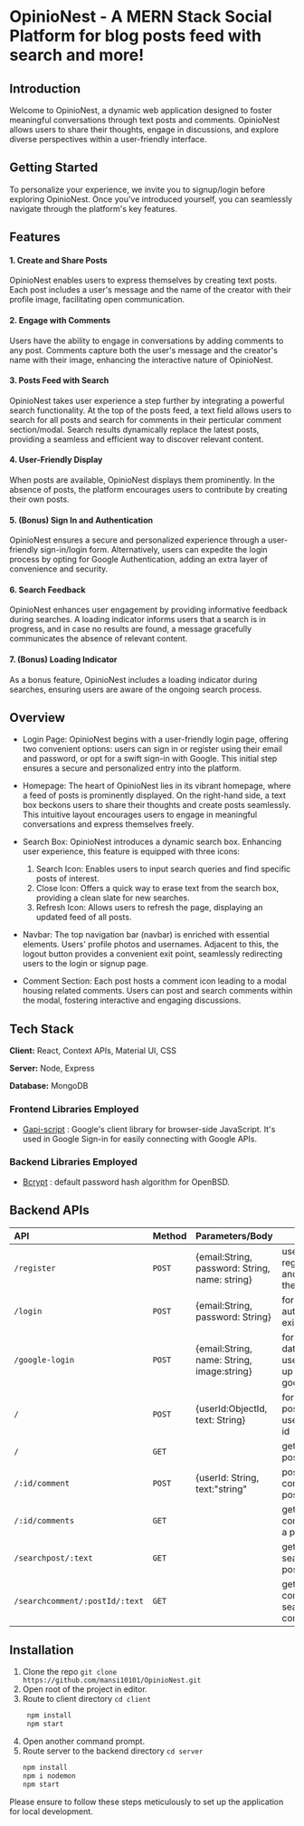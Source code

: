 
# OpinioNest - A MERN Stack Social Platform for blog posts feed with search and more!




## **Introduction**

Welcome to OpinioNest, a dynamic web application designed to foster meaningful conversations through text posts and comments. OpinioNest allows users to share their thoughts, engage in discussions, and explore diverse perspectives within a user-friendly interface.


## **Getting Started**

To personalize your experience, we invite you to signup/login before exploring OpinioNest. Once you've introduced yourself, you can seamlessly navigate through the platform's key features.



## **Features**

#### 1. Create and Share Posts 
OpinioNest enables users to express themselves by creating text posts. Each post includes a user's message and the name of the creator with their profile image, facilitating open communication.

#### 2. Engage with Comments
Users have the ability to engage in conversations by adding comments to any post. Comments capture both the user's message and the creator's name with their image, enhancing the interactive nature of OpinioNest.

#### 3. Posts Feed with Search 
OpinioNest takes user experience a step further by integrating a powerful search functionality. At the top of the posts feed, a text field allows users to search for all posts and search for comments in their perticular comment section/modal. Search results dynamically replace the latest posts, providing a seamless and efficient way to discover relevant content.

#### 4. User-Friendly Display 
When posts are available, OpinioNest displays them prominently. In the absence of posts, the platform encourages users to contribute by creating their own posts.

#### 5. (Bonus) Sign In and Authentication 
OpinioNest ensures a secure and personalized experience through a user-friendly sign-in/login form. Alternatively, users can expedite the login process by opting for Google Authentication, adding an extra layer of convenience and security. 

#### 6. Search Feedback 
OpinioNest enhances user engagement by providing informative feedback during searches. A loading indicator informs users that a search is in progress, and in case no results are found, a message gracefully communicates the absence of relevant content.

#### 7. (Bonus) Loading Indicator  
As a bonus feature, OpinioNest includes a loading indicator during searches, ensuring users are aware of the ongoing search process.


## **Overview**

- Login Page: OpinioNest begins with a user-friendly login page, offering two convenient options: users can sign in or register using their email and password, or opt for a swift sign-in with Google. This initial step ensures a secure and personalized entry into the platform.

- Homepage: The heart of OpinioNest lies in its vibrant homepage, where a feed of posts is prominently displayed. On the right-hand side, a text box beckons users to share their thoughts and create posts seamlessly. This intuitive layout encourages users to engage in meaningful conversations and express themselves freely.

- Search Box: OpinioNest introduces a dynamic search box. Enhancing user experience, this feature is equipped with three icons:
    1.  Search Icon: Enables users to input search queries and find specific posts of interest.
    2. Close Icon: Offers a quick way to erase text from the search box, providing a clean slate for new searches.
    3. Refresh Icon: Allows users to refresh the page, displaying an updated feed of all posts.

- Navbar: The top navigation bar (navbar) is enriched with essential elements. Users' profile photos and usernames. Adjacent to this, the logout button provides a convenient exit point, seamlessly redirecting users to the login or signup page.

- Comment Section: Each post hosts a comment icon leading to a modal housing related comments. Users can post and search comments within the modal, fostering interactive and engaging discussions.




## **Tech Stack**

**Client:** React, Context APIs, Material UI, CSS

**Server:** Node, Express

**Database:** MongoDB

### **Frontend Libraries Employed**

 - [Gapi-script](https://www.npmjs.com/package/gapi-script) : Google's client library for browser-side JavaScript. It's used in Google Sign-in for easily connecting with Google APIs.

### **Backend Libraries Employed**

 - [Bcrypt](https://medium.com/@mridu.sh92/a-quick-guide-for-authentication-using-bcrypt-on-express-nodejs-1d8791bb418f) : default password hash algorithm for OpenBSD.


## **Backend APIs**

|    API    |  Method  |   Parameters/Body    |      Purpose      |
| :-------- | :----- | :------------------- | ------------------|
|`/register` | `POST` |{email:String, password: String, name: string}      | used to register user and returns the post|
|`/login`|`POST`|{email:String, password: String}|for authenticating existing user|
|`/google-login`|`POST`|{email:String, name: String, image:string}|for storing data when user signed up using google|
| `/` | `POST` | {userId:ObjectId, text: String}|for posting post data with user's Object id|
| `/` | `GET` | | getting all posts |
| `/:id/comment` | `POST` | {userId: String, text:"string"| post comment on a post|
| `/:id/comments`  | `GET` | |   get all comments of a post|      
|  `/searchpost/:text`  | `GET` | | getting searched posts|
|`/searchcomment/:postId/:text`   | `GET`| |   get all comments for searched comment|


## **Installation**

1. Clone the repo ``` git clone https://github.com/mansi10101/OpinioNest.git ``` 
2. Open root of the project in editor.
3. Route to client directory ``` cd client ```
   ```bash 
    npm install
    npm start 
   ```
4. Open another command prompt.
5. Route server to the backend directory ``` cd server ```
     ```bash 
    npm install
    npm i nodemon
    npm start 
     ```
Please ensure to follow these steps meticulously to set up the application for local development. 
  
    
